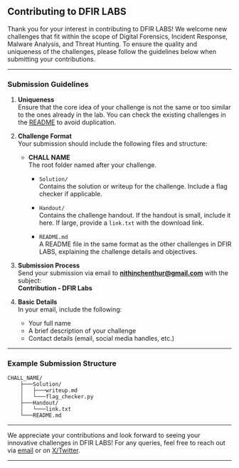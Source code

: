## Contributing to DFIR LABS

Thank you for your interest in contributing to DFIR LABS! We welcome new challenges that fit within the scope of Digital Forensics, Incident Response, Malware Analysis, and Threat Hunting. To ensure the quality and uniqueness of the challenges, please follow the guidelines below when submitting your contributions.

---

### Submission Guidelines

1. **Uniqueness**  
   Ensure that the core idea of your challenge is not the same or too similar to the ones already in the lab. You can check the existing challenges in the [README](README.md) to avoid duplication.

2. **Challenge Format**  
   Your submission should include the following files and structure:
   
   - **CHALL NAME**  
     The root folder named after your challenge.  
     
     - `Solution/`  
       Contains the solution or writeup for the challenge. Include a flag checker if applicable.  
     
     - `Handout/`  
       Contains the challenge handout. If the handout is small, include it here. If large, provide a `link.txt` with the download link.  
     
     - `README.md`  
       A README file in the same format as the other challenges in DFIR LABS, explaining the challenge details and objectives.

3. **Submission Process**  
   Send your submission via email to **nithinchenthur@gmail.com** with the subject:  
   **Contribution - DFIR Labs**  

4. **Basic Details**  
   In your email, include the following:  
   - Your full name  
   - A brief description of your challenge  
   - Contact details (email, social media handles, etc.)  

---

### Example Submission Structure

```
CHALL_NAME/ 
    ├───Solution/ 
    │   ├───writeup.md 
    │   └───flag_checker.py 
    ├───Handout/ 
    │   └───link.txt 
    └───README.md
```

---

We appreciate your contributions and look forward to seeing your innovative challenges in DFIR LABS! For any queries, feel free to reach out via [email](mailto:nithinchenthur@gmail.com) or on [X/Twitter](https://twitter.com/Azr43lKn1ght).

---

